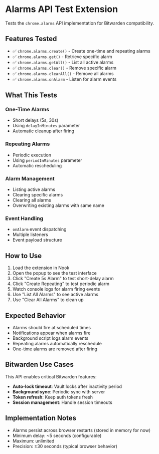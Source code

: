 # Alarms API Test Extension

Tests the `chrome.alarms` API implementation for Bitwarden compatibility.

## Features Tested

- ✅ `chrome.alarms.create()` - Create one-time and repeating alarms
- ✅ `chrome.alarms.get()` - Retrieve specific alarm
- ✅ `chrome.alarms.getAll()` - List all active alarms
- ✅ `chrome.alarms.clear()` - Remove specific alarm
- ✅ `chrome.alarms.clearAll()` - Remove all alarms
- ✅ `chrome.alarms.onAlarm` - Listen for alarm events

## What This Tests

### One-Time Alarms
- Short delays (5s, 30s)
- Using `delayInMinutes` parameter
- Automatic cleanup after firing

### Repeating Alarms
- Periodic execution
- Using `periodInMinutes` parameter
- Automatic rescheduling

### Alarm Management
- Listing active alarms
- Clearing specific alarms
- Clearing all alarms
- Overwriting existing alarms with same name

### Event Handling
- `onAlarm` event dispatching
- Multiple listeners
- Event payload structure

## How to Use

1. Load the extension in Nook
2. Open the popup to see the test interface
3. Click "Create 5s Alarm" to test short-delay alarm
4. Click "Create Repeating" to test periodic alarm
5. Watch console logs for alarm firing events
6. Use "List All Alarms" to see active alarms
7. Use "Clear All Alarms" to clean up

## Expected Behavior

- Alarms should fire at scheduled times
- Notifications appear when alarms fire
- Background script logs alarm events
- Repeating alarms automatically reschedule
- One-time alarms are removed after firing

## Bitwarden Use Cases

This API enables critical Bitwarden features:

- **Auto-lock timeout**: Vault locks after inactivity period
- **Background sync**: Periodic sync with server
- **Token refresh**: Keep auth tokens fresh
- **Session management**: Handle session timeouts

## Implementation Notes

- Alarms persist across browser restarts (stored in memory for now)
- Minimum delay: ~5 seconds (configurable)
- Maximum: unlimited
- Precision: ±30 seconds (typical browser behavior)

